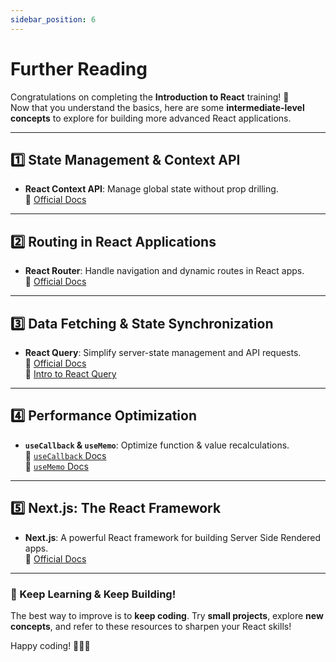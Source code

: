 ```yaml
---
sidebar_position: 6
---
```


# Further Reading

Congratulations on completing the **Introduction to React** training! 🎉  
Now that you understand the basics, here are some **intermediate-level concepts** to explore for building more advanced React applications.

---

## 1️⃣ **State Management & Context API**
- **React Context API**: Manage global state without prop drilling.  
  📖 [Official Docs](https://react.dev/reference/react/useContext)  

---

## 2️⃣ **Routing in React Applications**
- **React Router**: Handle navigation and dynamic routes in React apps.  
  📖 [Official Docs](https://reactrouter.com/en/main)  

---

## 3️⃣ **Data Fetching & State Synchronization**
- **React Query**: Simplify server-state management and API requests.  
  📖 [Official Docs](https://tanstack.com/query/latest/docs/react/overview)  
  📖 [Intro to React Query](https://react-query.tanstack.com/overview)  

---

## 4️⃣ **Performance Optimization**
- **`useCallback` & `useMemo`**: Optimize function & value recalculations.  
  📖 [`useCallback` Docs](https://react.dev/reference/react/useCallback)  
  📖 [`useMemo` Docs](https://react.dev/reference/react/useMemo)  

---

## 5️⃣ **Next.js: The React Framework**
- **Next.js**: A powerful React framework for building Server Side Rendered apps.  
  📖 [Official Docs](https://nextjs.org/docs)  

---

### 🚀 Keep Learning & Keep Building!
The best way to improve is to **keep coding**. Try **small projects**, explore **new concepts**, and refer to these resources to sharpen your React skills!  

Happy coding! 👨‍💻🔥

